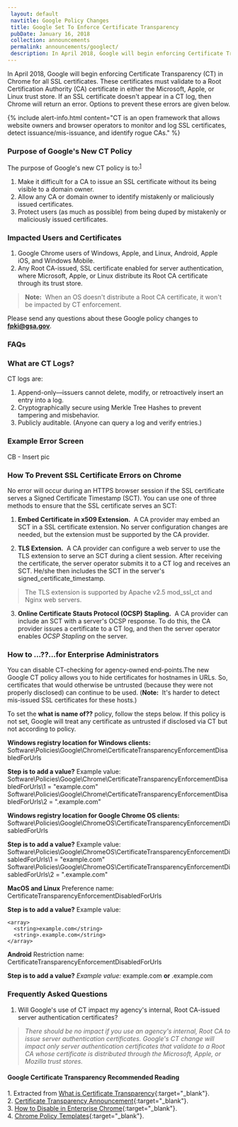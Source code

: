 ```yaml
---
 layout: default
 navtitle: Google Policy Changes
 title: Google Set To Enforce Certificate Transparency
 pubDate: January 16, 2018
 collection: announcements
 permalink: announcements/googlect/
 description: In April 2018, Google will begin enforcing Certificate Transparency (CT) in Chrome for all SSL certificates enabled for server authentication. These certificates must validate to a Root Certification Authority (CA) certificate in the Microsoft, Apple, or Mozilla trust stores.  
---
```


In April 2018, Google will begin enforcing Certificate Transparency (CT) in Chrome for all SSL certificates. These certificates must validate to a Root Certification Authority (CA) certificate in either the Microsoft, Apple, or Linux trust store. If an SSL certificate doesn't appear in a CT log, then Chrome<!--Chrome or web server?--> will return an error. Options to prevent these errors are given below.

{% include alert-info.html content="CT is an open framework that allows website owners and browser operators to monitor and log SSL certificates, detect issuance/mis-issuance, and identify rogue CAs." %}

### Purpose of Google's New CT Policy
The purpose of Google's new CT policy is to:<sup>[1](#1)</sup>
1. Make it difficult for a CA to issue an SSL certificate without its being visible to a domain owner.
2. Allow any CA or domain owner to identify mistakenly or maliciously issued certificates.
3. Protect users (as much as possible) from being duped by mistakenly or maliciously issued certificates.

### Impacted Users and Certificates
1. Google Chrome users of Windows, Apple, and Linux, Android, Apple iOS, and Windows Mobile.
2. Any Root CA-issued, SSL certificate enabled for server authentication, where Microsoft, Apple, or Linux distribute its Root CA certificate through its trust store. 
> **Note:**&nbsp;&nbsp;When an OS doesn't distribute a Root CA certificate, it won't be impacted by CT enforcement.

Please send any questions about these Google policy changes to **fpki@gsa.gov**.

### FAQs

### What are CT Logs?

CT logs are:
1. Append-only&mdash;issuers cannot delete, modify, or retroactively insert an entry into a log. 
2. Cryptographically secure using Merkle Tree Hashes to prevent tampering and misbehavior.
3. Publicly auditable. (Anyone can query a log and verify entries.)

### Example Error Screen

CB - Insert pic

### How To Prevent SSL Certificate Errors on Chrome
<!--Or are the errors generated by the web server?-->
No error will occur during an HTTPS browser session if the SSL certificate serves a Signed Certificate Timestamp (SCT). You can use one of three methods to ensure that the SSL certificate serves an SCT:

1. **Embed Certificate in x509 Extension.**&nbsp;&nbsp;A CA provider may embed an SCT in a SSL certificate extension. No server configuration changes are needed, but the extension must be supported by the CA provider. <!--is this EKU for server authentication?  Which specific extension(s)? -->

2. **TLS Extension.**&nbsp;&nbsp;A CA provider can configure a web server to use the TLS extension to serve an SCT during a client session. After receiving the certificate, the server operator submits it to a CT log and receives an SCT. He/she then includes the SCT in the server's signed_certificate_timestamp.

>The TLS extension is supported by Apache v2.5 mod_ssl_ct and Nginx web servers.

3. **Online Certificate Stauts Protocol (OCSP) Stapling.**&nbsp;&nbsp;A CA provider can include an SCT with a server's OCSP response. To do this, the CA provider issues a certificate to a CT log, and then the server operator enables _OCSP Stapling_ on the server.

### How to ...??...for Enterprise Administrators<!--What does the fix allow the admin to do? Is this a "policy," per next para?-->
You can disable CT-checking for agency-owned end-points.<!--Couldn't follow this dicussion easily. Below, what is policy that needs to be set? Does this relate to above 3 options or does this relate to SSL certificates issued by an agency's local CA?-->The new Google CT policy <!--Correct?-->allows you to hide certificates for hostnames in URLs. So, certificates that would otherwise be untrusted (because they were not properly disclosed) can continue to be used. (**Note:**&nbsp;&nbsp;It's harder to detect mis-issued SSL certificates for these hosts.)

To set the **what is name of??** policy, follow the steps below. If this policy is not set, Google will treat any certificate as untrusted if disclosed via CT but not according to policy.<!--Can't follow this in relation to previous paragraph.-->

<!--Below looks like steps to take for the different OSs. Correct?-->

**Windows registry location for Windows clients:**
Software\Policies\Google\Chrome\CertificateTransparencyEnforcementDisabledForUrls

**Step is to add a value?**  Example value:
Software\Policies\Google\Chrome\CertificateTransparencyEnforcementDisabledForUrls\1 = "example.com"
Software\Policies\Google\Chrome\CertificateTransparencyEnforcementDisabledForUrls\2 = ".example.com"

**Windows registry location for Google Chrome OS clients:**
Software\Policies\Google\ChromeOS\CertificateTransparencyEnforcementDisabledForUrls

**Step is to add a value?** Example value:
Software\Policies\Google\ChromeOS\CertificateTransparencyEnforcementDisabledForUrls\1 = "example.com"
Software\Policies\Google\ChromeOS\CertificateTransparencyEnforcementDisabledForUrls\2 = ".example.com"

**MacOS and Linux**
Preference name: CertificateTransparencyEnforcementDisabledForUrls

**Step is to add a value?** Example value:

```
<array>
  <string>example.com</string>
  <string>.example.com</string>
</array>
```

**Android** 
Restriction name: CertificateTransparencyEnforcementDisabledForUrls

**Step is to add a value?** _Example value:_ example.com **or** .example.com

### Frequently Asked Questions
1. Will Google's use of CT impact my agency's internal, Root CA-issued server authentication certificates?
> _There should be no impact if you use an agency's internal, Root CA to issue server authentication certificates. Google's CT change will impact only server authentication certificates that validate to a Root CA whose certificate is distributed through the Microsoft, Apple, or Mozilla trust stores._ <!--If FPKI decides to remove the COMMON Root certificate trust bit from the Microsoft and Apple trust stores, per Option 1 in Microsoft Hot Topic, then what issues, if any, will remain with Google's use of CT?-->

#### Google Certificate Transparency Recommended Reading
<a name="1">1</a>. Extracted from [What is Certificate Transparency](https://www.certificate-transparency.org/){:target="_blank"}.<br>
2. [Certificate Transparency Announcement](https://groups.google.com/a/chromium.org/forum/#!topic/ct-policy/78N3SMcqUGw){:target="_blank"}.<br>
3. [How to Disable in Enterprise Chrome](http://www.chromium.org/administrators/policy-list-3#CertificateTransparencyEnforcementDisabledForUrls){:target="_blank"}.<br>
4. [Chrome Policy Templates](https://www.chromium.org/administrators/policy-templates){:target="_blank"}.
